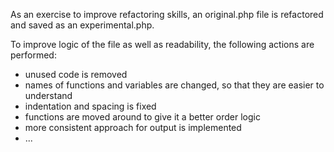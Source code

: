 As an exercise to improve refactoring skills, an original.php file is refactored and saved as an experimental.php.

To improve logic of the file as well as readability, the following actions are performed:
- unused code is removed
- names of functions and variables are changed, so that they are easier to understand
- indentation and spacing is fixed
- functions are moved around to give it a better order logic
- more consistent approach for output is implemented
- ...